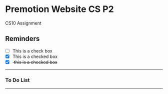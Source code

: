 # Premotion Website CS P2
CS10 Assignment

## Reminders

- [ ] This is a check box
- [x] This is a checked box
-  [x] <del> this is a checked box </del>

---


### To Do List


---